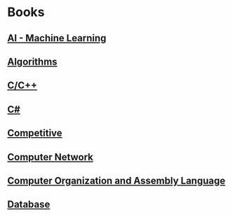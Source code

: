 # Books
 
## [AI - Machine Learning](https://github.com/TienNHM/ebooks/tree/master/AI%20-%20Machine%20Learning)

## [Algorithms](https://github.com/TienNHM/ebooks/tree/master/Algorithms)

## [C/C++](https://github.com/TienNHM/ebooks/tree/master/C%20Cplusplus)

## [C#](https://github.com/TienNHM/ebooks/tree/master/C%20Sharp)

## [Competitive](https://github.com/TienNHM/ebooks/tree/master/Competitive)

## [Computer Network](https://github.com/TienNHM/ebooks/tree/master/Computer%20Network)

## [Computer Organization and Assembly Language](https://github.com/TienNHM/ebooks/tree/master/Computer%20Organization%20and%20Assembly%20Language)

## [Database](https://github.com/TienNHM/ebooks/tree/master/Database)
